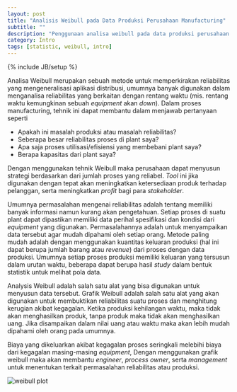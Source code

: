 ```yaml
---
layout: post
title: "Analisis Weibull pada Data Produksi Perusahaan Manufacturing"
subtitle: ""
description: "Penggunaan analisa weibull pada data produksi perusahaan manufaturing"
category: Intro
tags: [statistic, weibull, intro]
---
```

{% include JB/setup %}

Analisa Weibull merupakan sebuah metode untuk memperkirakan reliabilitas yang mengeneralisasi aplikasi distribusi, umumnya banyak digunakan dalam menganalisa reliabilitas yang berkaitan dengan rentang waktu (mis. rentang waktu kemungkinan sebuah _equipment_ akan _down_). Dalam proses manufacturing, tehnik ini dapat membantu dalam menjawab pertanyaan seperti 

- Apakah ini masalah produksi atau masalah reliabilitas?  
- Seberapa besar reliabilitas proses di plant saya?  
- Apa saja proses utilisasi/efisiensi yang membebani plant saya?  
- Berapa kapasitas dari plant saya?

Dengan menggunakan tehnik Weibull maka perusahaan dapat menyusun strategi berdasarkan dari jumlah proses yang reliabel. *Tool* ini jika digunakan dengan tepat akan meningkatkan ketersediaan produk terhadap pelanggan, serta meningkatkan _profit_ bagi para _stakeholder_.

Umumnya permasalahan mengenai reliabilitas adalah tentang memiliki banyak informasi namun kurang akan pengetahuan. Setiap proses di suatu plant dapat dipastikan memiliki data perihal spesifikasi dan kondisi dari _equipment_ yang digunakan. Permasalahannya adalah untuk menyampaikan data tersebut agar mudah dipahami oleh setiap orang. Metode paling mudah adalah dengan menggunakan kuantitas keluaran produksi (hal ini dapat berupa jumlah barang atau _revenue_) dari proses dengan data produksi. Umumnya setiap proses produksi memiliki keluaran yang tersusun dalam urutan waktu, beberapa dapat berupa hasil _study_ dalam bentuk statistik untuk melihat pola data.

Analysis Weibull adalah salah satu alat yang bisa digunakan untuk menyusun data tersebut. Grafik Weibull adalah salah satu alat yang akan digunakan untuk membuktikan reliabilitas suatu proses dan menghitung kerugian akibat kegagalan. Ketika produksi kehilangan waktu, maka tidak akan menghasilkan produk, tanpa produk maka tidak akan menghasilkan uang. Jika disampaikan dalam nilai uang atau waktu maka akan lebih mudah dipahami oleh orang pada umumnya.

Biaya yang dikeluarkan akibat kegagalan proses seringkali melebihi biaya dari kegagalan masing-masing _equipment_, Dengan menggunakan grafik weibull maka akan membantu _engineer_, _process owner_, serta _management_ untuk menentukan terkait permasalahan reliabilitas atau produksi.

<img src="{{ site.baseurl }}/img/weibullp.gif" class="img-responsive" alt="weibull plot">